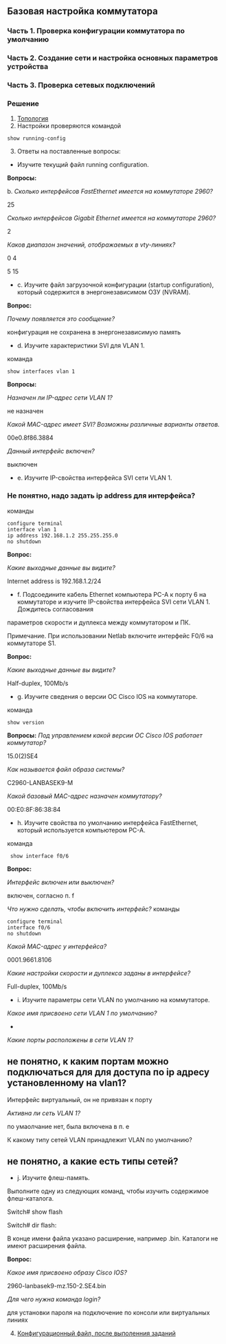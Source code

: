 ## Базовая настройка коммутатора 

### Часть 1. Проверка конфигурации коммутатора по умолчанию
### Часть 2. Создание сети и настройка основных параметров устройства
### Часть 3. Проверка сетевых подключений

### Решение

1. [Топология](./otus-practical-study-01.png)
2. Настройки проверяются командой 
``` 
show running-config
```
3. Ответы на поставленные вопросы:
-  Изучите текущий файл running configuration.

**Вопросы:**

b. *Сколько интерфейсов FastEthernet имеется на коммутаторе 2960?*

25

*Сколько интерфейсов Gigabit Ethernet имеется на коммутаторе 2960?*

2

*Каков диапазон значений, отображаемых в vty-линиях?*

0 4

5 15

- c. Изучите файл загрузочной конфигурации (startup configuration), который содержится в энергонезависимом ОЗУ (NVRAM).

**Вопрос:**

*Почему появляется это сообщение?*

конфигурация не сохранена в энергонезависимую память

- d. Изучите характеристики SVI для VLAN 1.

команда 
```
show interfaces vlan 1
```

**Вопросы:**

*Назначен ли IP-адрес сети VLAN 1?*

не назначен

*Какой MAC-адрес имеет SVI? Возможны различные варианты ответов.*

00e0.8f86.3884

*Данный интерфейс включен?*

выключен

- e. Изучите IP-свойства интерфейса SVI сети VLAN 1.

### Не понятно, надо задать ip address для интерфейса?

команды

```
configure terminal
interface vlan 1
ip address 192.168.1.2 255.255.255.0
no shutdown
```

**Вопрос:**

*Какие выходные данные вы видите?*

 Internet address is 192.168.1.2/24     
   
- f. Подсоедините кабель Ethernet компьютера PC-A к порту 6 на коммутаторе и изучите IP-свойства интерфейса SVI сети VLAN 1. Дождитесь согласования 

параметров скорости и дуплекса между коммутатором и ПК.

Примечание. При использовании Netlab включите интерфейс F0/6 на коммутаторе S1.

**Вопрос:**

*Какие выходные данные вы видите?*
 
 Half-duplex, 100Mb/s

- g. Изучите сведения о версии ОС Cisco IOS на коммутаторе.

команда 
```
show version
```
**Вопросы:**
*Под управлением какой версии ОС Cisco IOS работает коммутатор?*

15.0(2)SE4   

*Как называется файл образа системы?*

C2960-LANBASEK9-M

*Какой базовый MAC-адрес назначен коммутатору?*

00:E0:8F:86:38:84

- h. Изучите свойства по умолчанию интерфейса FastEthernet, который используется компьютером PC-A.

команда
```
 show interface f0/6 
 ```
**Вопрос:**

*Интерфейс включен или выключен?*

включен, согласно п. f

*Что нужно сделать, чтобы включить интерфейс?*
команды
```
configure terminal 
interface f0/6
no shutdown
```

*Какой MAC-адрес у интерфейса?*

0001.9661.8106

*Какие настройки скорости и дуплекса заданы в интерфейсе?*

Full-duplex, 100Mb/s

- i. Изучите параметры сети VLAN по умолчанию на коммутаторе.

*Какое имя присвоено сети VLAN 1 по умолчанию?*

-

*Какие порты расположены в сети VLAN 1?*

## не понятно, к каким портам можно подключаться для для доступа по ip адресу установленному на vlan1?

Интерфейс виртуальный, он не привязан к порту

*Активна ли сеть VLAN 1?*

по умаолчание нет, была включена в п. e

К какому типу сетей VLAN принадлежит VLAN по умолчанию?

## не понятно, а какие есть типы сетей?

- j. Изучите флеш-память.

Выполните одну из следующих команд, чтобы изучить содержимое флеш-каталога.

Switch# show flash 

Switch# dir flash: 

В конце имени файла указано расширение, например .bin. Каталоги не имеют расширения файла.

**Вопрос:**

*Какое имя присвоено образу Cisco IOS?*

2960-lanbasek9-mz.150-2.SE4.bin


*Для чего нужна команда login?*

для установки пароля на подключение по консоли или виртуальных линиях


4. [Конфигурационный файл, после выполенния заданий](./config)